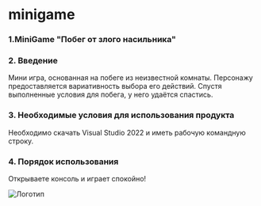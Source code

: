 # minigame
### **1.MiniGame "Побег от злого насильника"**

### **2. Введение**

Мини игра, основанная на побеге из неизвестной комнаты. Персонажу предоставляется вариативность выбора его действий. Спустя выполненные условия для побега, у него удаётся спастись.

### **3. Необходимые условия для использования продукта**

Необходимо скачать Visual Studio 2022 и иметь рабочую командную строку.


### **4. Порядок использования**

Открываете консоль и играет спокойно!

![Логотип](https://static.wikia.nocookie.net/vsbattles/images/a/a9/6839830661669609299.jpg/revision/latest?cb=20240312073353)